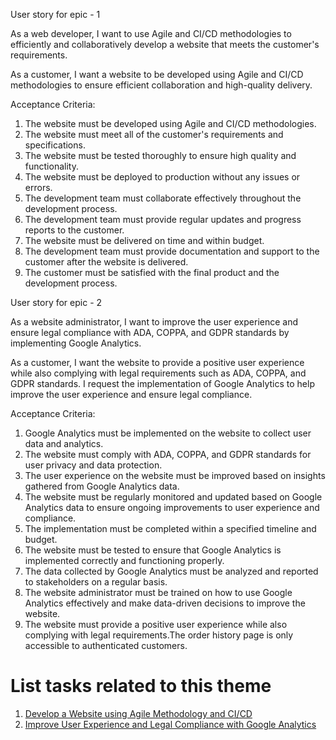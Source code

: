 User story for epic - 1

As a web developer, I want to use Agile and CI/CD methodologies to efficiently and collaboratively develop a website that meets the customer's requirements.

As a customer, I want a website to be developed using Agile and CI/CD methodologies to ensure efficient collaboration and high-quality delivery.

Acceptance Criteria:

1. The website must be developed using Agile and CI/CD methodologies. 
2. The website must meet all of the customer's requirements and specifications. 
3. The website must be tested thoroughly to ensure high quality and functionality. 
4. The website must be deployed to production without any issues or errors. 
5. The development team must collaborate effectively throughout the development process. 
6. The development team must provide regular updates and progress reports to the customer. 
7. The website must be delivered on time and within budget. 
8. The development team must provide documentation and support to the customer after the website is delivered. 
9. The customer must be satisfied with the final product and the development process.

User story for epic - 2

As a website administrator, I want to improve the user experience and ensure legal compliance with ADA, COPPA, and GDPR standards by implementing Google Analytics.

As a customer, I want the website to provide a positive user experience while also complying with legal requirements such as ADA, COPPA, and GDPR standards. I request the implementation of Google Analytics to help improve the user experience and ensure legal compliance.

Acceptance Criteria:

1. Google Analytics must be implemented on the website to collect user data and analytics. 
2. The website must comply with ADA, COPPA, and GDPR standards for user privacy and data protection. 
3. The user experience on the website must be improved based on insights gathered from Google Analytics data. 
4. The website must be regularly monitored and updated based on Google Analytics data to ensure ongoing improvements to user experience and compliance. 
5. The implementation must be completed within a specified timeline and budget. 
6. The website must be tested to ensure that Google Analytics is implemented correctly and functioning properly. 
7. The data collected by Google Analytics must be analyzed and reported to stakeholders on a regular basis. 
8. The website administrator must be trained on how to use Google Analytics effectively and make data-driven decisions to improve the website. 
9. The website must provide a positive user experience while also complying with legal requirements.The order history page is only accessible to authenticated customers.


# List tasks related to this theme
1. [Develop a Website using Agile Methodology and CI/CD](documentation/templates/theme/initiatives/epics/stories/tasks/task_template.md)
2. [Improve User Experience and Legal Compliance with Google Analytics](documentation/templates/theme/initiatives/epics/stories/tasks/task_template.md)